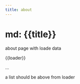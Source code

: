 ```yaml
---
title: about
---
```


# md: {{title}}

about page with loade data

{{loader}}
<div id="loader">...</div>

a list should be above from loader

<script type="module" src="/client/pages/about.loader.ts"></script>



